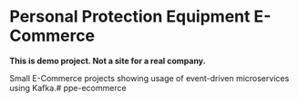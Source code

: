 # Personal Protection Equipment E-Commerce

**This is demo project. Not a site for a real company.**

Small E-Commerce projects showing usage of event-driven microservices using Kafka.# ppe-ecommerce
